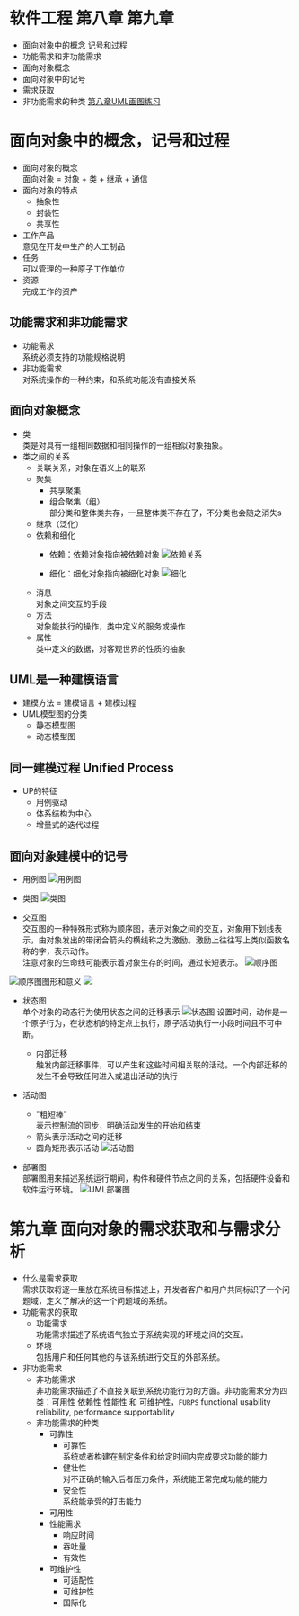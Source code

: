 # 软件工程 第八章 第九章
- 面向对象中的概念 记号和过程
- 功能需求和非功能需求
- 面向对象概念
- 面向对象中的记号
- 需求获取
- 非功能需求的种类
[第八章UML画图练习](https://wenku.baidu.com/view/3f15697316fc700abb68fca4.html)
# 面向对象中的概念，记号和过程
- 面向对象的概念<br>
面向对象 = 对象 + 类 + 继承 + 通信
- 面向对象的特点<br>
    - 抽象性
    - 封装性
    - 共享性
- 工作产品<br>
意见在开发中生产的人工制品
- 任务<br>
可以管理的一种原子工作单位
- 资源<br>
完成工作的资产

## 功能需求和非功能需求
- 功能需求<br>
系统必须支持的功能规格说明
- 非功能需求<br>
对系统操作的一种约束，和系统功能没有直接关系

## 面向对象概念
- 类<br>
类是对具有一组相同数据和相同操作的一组相似对象抽象。
- 类之间的关系<br>
    - 关联关系，对象在语义上的联系
    - 聚集
        - 共享聚集
        - 组合聚集（组）<br>
        部分类和整体类共存，一旦整体类不存在了，不分类也会随之消失s
    - 继承（泛化）
    - 依赖和细化
        - 依赖：依赖对象指向被依赖对象
        ![依赖关系](https://upload-images.jianshu.io/upload_images/4714178-355a615c60effc77.png?imageMogr2/auto-orient/strip%7CimageView2/2/w/1240)

        - 细化：细化对象指向被细化对象
        ![细化](https://upload-images.jianshu.io/upload_images/4714178-f1e9e3432a142c34.png?imageMogr2/auto-orient/strip%7CimageView2/2/w/1240)
    - 消息 <br>
    对象之间交互的手段
    - 方法<br>
    对象能执行的操作，类中定义的服务或操作
    - 属性<br>
    类中定义的数据，对客观世界的性质的抽象

## UML是一种建模语言
- 建模方法 = 建模语言 + 建模过程
- UML模型图的分类
    - 静态模型图
    - 动态模型图
## 同一建模过程 Unified Process
- UP的特征<br>
    - 用例驱动
    - 体系结构为中心
    - 增量式的迭代过程

## 面向对象建模中的记号
- 用例图
![用例图](https://upload-images.jianshu.io/upload_images/4714178-9781b671c5421c7d.png?imageMogr2/auto-orient/strip%7CimageView2/2/w/1240)

- 类图
![类图](https://upload-images.jianshu.io/upload_images/4714178-ea73a5cf9d14250a.png?imageMogr2/auto-orient/strip%7CimageView2/2/w/1240)
- 交互图<br>
交互图的一种特殊形式称为顺序图，表示对象之间的交互，对象用下划线表示，由对象发出的带闭合箭头的横线称之为激励。激励上往往写上类似函数名称的字，表示动作。<br>
注意对象的生命线可能表示着对象生存的时间，通过长短表示。
![顺序图](https://upload-images.jianshu.io/upload_images/4714178-3d491648824fe5c7.png?imageMogr2/auto-orient/strip%7CimageView2/2/w/1240)

![顺序图图形和意义](https://upload-images.jianshu.io/upload_images/4714178-7441196fb450d290.png?imageMogr2/auto-orient/strip%7CimageView2/2/w/1240)
![](https://upload-images.jianshu.io/upload_images/4714178-8aea55c3acddf311.png?imageMogr2/auto-orient/strip%7CimageView2/2/w/1240)


- 状态图<br>
单个对象的动态行为使用状态之间的迁移表示
![状态图 设置时间](https://upload-images.jianshu.io/upload_images/4714178-89f1e52289782d81.png?imageMogr2/auto-orient/strip%7CimageView2/2/w/1240)，动作是一个原子行为，在状态机的特定点上执行，原子活动执行一小段时间且不可中断。
    - 内部迁移<br>
    触发内部迁移事件，可以产生和这些时间相关联的活动。一个内部迁移的发生不会导致任何进入或退出活动的执行
- 活动图<br>
    - "粗短棒"<br>
    表示控制流的同步，明确活动发生的开始和结束
    - 箭头表示活动之间的迁移
    - 圆角矩形表示活动
    ![活动图](https://upload-images.jianshu.io/upload_images/4714178-d773be6696bb5c16.png?imageMogr2/auto-orient/strip%7CimageView2/2/w/1240)

- 部署图<br>
部署图用来描述系统运行期间，构件和硬件节点之间的关系，包括硬件设备和软件运行环境。
![UML部署图](https://upload-images.jianshu.io/upload_images/4714178-f4cdcba5515566d1.png?imageMogr2/auto-orient/strip%7CimageView2/2/w/1240)


# 第九章 面向对象的需求获取和与需求分析
- 什么是需求获取<br>
需求获取将逐一里放在系统目标描述上，开发者客户和用户共同标识了一个问题域，定义了解决的这一个问题域的系统。
- 功能需求的获取<br>
    - 功能需求<br>
    功能需求描述了系统语气独立于系统实现的环境之间的交互。
    - 环境<br>
    包括用户和任何其他的与该系统进行交互的外部系统。
- 非功能需求
    - 非功能需求<br>
    非功能需求描述了不直接关联到系统功能行为的方面。非功能需求分为四类：可用性 依赖性 性能性 和 可维护性，``FURPS`` functional usability reliability, performance supportability
    - 非功能需求的种类<br>
        - 可靠性
            - 可靠性<br>
            系统或者构建在制定条件和给定时间内完成要求功能的能力
            - 健壮性<br>
            对不正确的输入后者压力条件，系统能正常完成功能的能力
            - 安全性<br>
            系统能承受的打击能力
        - 可用性
        - 性能需求
            - 响应时间
            - 吞吐量
            - 有效性
        - 可维护性
            - 可适配性
            - 可维护性
            - 国际化
